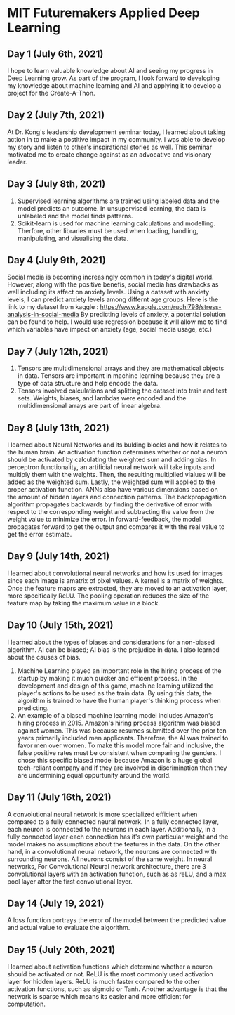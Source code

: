 # MIT Futuremakers Applied Deep Learning

Day 1 (July 6th, 2021) 
------------ 
I hope to learn valuable knowledge about AI and seeing my progress in Deep Learning grow. As part of the program, I look forward to developing my knowledge about machine learning and AI and applying it to develop a project for the Create-A-Thon.

Day 2 (July 7th, 2021)
--------------
At Dr. Kong's leadership development seminar today, I learned about taking action in to make a postitive impact in my community. I was able to develop my story and listen to other's inspirational stories as well. This seminar motivated me to create change against as an advocative and visionary leader. 

Day 3 (July 8th, 2021)
----------------
1. Supervised learning algorithms are trained using labeled data and the model predicts an outcome. In unsupervised learning, the data is unlabeled and the model finds patterns. 
2. Scikit-learn is used for machine learning calculations and modelling. Therfore, other libraries must be used when loading, handling, manipulating, and visualising the data.  

Day 4 (July 9th, 2021)
---------------
Social media is becoming increasingly common in today's digital world. However, along with the positive benefis, social media has drawbacks as well including its affect on anxiety levels. Using a dataset with anxiety levels, I can predict anxiety levels among differnt age groups. 
Here is the link to my dataset from kaggle : https://www.kaggle.com/ruchi798/stress-analysis-in-social-media
By predicting levels of anxiety, a potential solution can be found to help. I would use regression because it will allow me to find which variables have impact on anxiety (age, social media usage, etc.) 

Day 7 (July 12th, 2021)
------------
1. Tensors are multidimensional arrays and they are mathematical objects in data. Tensors are important in machine learning because they are a type of data structure and help encode the data.  
2. Tensors involved calculations and splitting the dataset into train and test sets. Weights, biases, and lambdas were encoded and the multidimensional arrays are part of linear algebra.

Day 8 (July 13th, 2021)
------------
I learned about Neural Networks and its bulding blocks and how it relates to the human brain. An activation function determines whether or not a neuron should be activated by calculating the weighted sum and adding bias. In perceptron functionality, an artificial neural network will take inputs and multiply them with the weights. Then, the resulting multiplied vlalues will be added as the weighted sum. Lastly, the weighted sum will applied to the proper activation function. ANNs also have various dimensions based on the amount of hidden layers and connection patterns. The backpropagation algorithm propagates backwards by finding the derivative of error with respect to the corresponding weight and  subtracting the value from the weight value to minimize the error. In forward-feedback, the model propagates forward to get the output and compares it with the real value to get the error estimate.

Day 9 (July 14th, 2021)
-----------
I learned about convolutional neural networks and how its used for images since each image is amatrix of pixel values. A kernel is a matrix of weights. Once the feature maprs are extracted, they are moved to an activation layer, more specifically ReLU. The pooling operation reduces the size of the feature map by taking the maximum value in a block. 

Day 10 (July 15th, 2021)
-------------
I learned about the types of biases and considerations for a non-biased algorithm. AI can be biased; AI bias is the  prejudice in data. I also learned about the causes of bias. 
1. Machine Learning played an important role in the hiring process of the startup by making it much quicker and efficent prcoess. In the development and design of this game, machine learning utilized the player's actions to be used as the train data. By using this data, the algorithm is trained to have the human player's thinking process when predicting. 
2. An example of a biased machine learning model includes Amazon's hiring process in 2015. Amazon's hiring process algorithm was biased against women. This was because resumes submitted over the prior ten years primarily included men applicants. Therefore, the AI was trained to favor men over women. To make this model more fair and inclusive, the false positive rates must be consistent when comparing the genders. 
I chose this specific biased model because Amazon is a huge global tech-reliant company and if they are involved in discrimination then they are undermining equal oppurtunity around the world. 

Day 11 (July 16th, 2021)
----------
A convolutional neural network is more specialized efficient when compared to a fully connected neural network. In a fully connected layer, each neuron is connected to the neurons in each layer. Additionally, in a fully connected layer each connection has it's own particular weight and the model makes no assumptions about the features in the data. On the other hand, in a convolutional neural network, the neurons are connected with surrounding neurons. All neurons consist of the same weight. In neural networks, For Convolutional Neural network architecture, there are 3 convolutional layers with an activation function, such as as reLU, and a max pool layer after the first convolutional layer.

Day 14 (July 19, 2021)
-------
A loss function portrays the error of the model between the predicted value and actual value to evaluate the algorithm.  

Day 15 (July 20th, 2021)
-----------------
I learned about activation functions which determine whether a neuron should be activated or not. 
ReLU is the most commonly used activation layer for hidden layers. ReLU is much faster compared to the other activation functions, such as sigmoid or Tanh. Another advantage is that the network is sparse which means its easier and more efficient for computation. 
